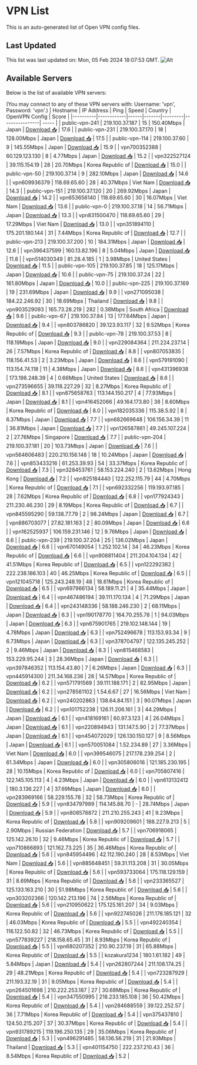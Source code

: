 # VPN List

This is an auto-generated list of Open VPN config files.

## Last Updated

This list was last updated on: Mon, 05 Feb 2024 18:07:53 GMT.
![Alt](https://repobeats.axiom.co/api/embed/186b98318ef1479477931607c1ad7d823f12451f.svg "Repobeats analytics image")

## Available Servers

Below is the list of available VPN servers:

(You may connect to any of these VPN servers with: Username: 'vpn', Password: 'vpn'.)
| Hostname | IP Address | Ping | Speed | Country | OpenVPN Config | Score |
|----------|------------|------|-------|---------|----------------| ----- |
| public-vpn-241 | 219.100.37.187 | 15 | 150.40Mbps | Japan | [Download 📥](./configs/server_0_JP.ovpn) | 17.6 |
| public-vpn-231 | 219.100.37.170 | 18 | 128.00Mbps | Japan | [Download 📥](./configs/server_1_JP.ovpn) | 17.5 |
| public-vpn-114 | 219.100.37.60 | 9 | 145.55Mbps | Japan | [Download 📥](./configs/server_2_JP.ovpn) | 15.9 |
| vpn700352388 | 60.129.123.130 | 8 | 4.77Mbps | Japan | [Download 📥](./configs/server_3_JP.ovpn) | 15.2 |
| vpn322527124 | 39.115.154.19 | 28 | 20.70Mbps | Korea Republic of | [Download 📥](./configs/server_4_KR.ovpn) | 15.0 |
| public-vpn-50 | 219.100.37.14 | 9 | 282.10Mbps | Japan | [Download 📥](./configs/server_5_JP.ovpn) | 14.6 |
| vpn609936379 | 118.69.65.60 | 28 | 40.37Mbps | Viet Nam | [Download 📥](./configs/server_6_VN.ovpn) | 14.3 |
| public-vpn-151 | 219.100.37.120 | 20 | 269.92Mbps | Japan | [Download 📥](./configs/server_7_JP.ovpn) | 14.2 |
| vpn653656140 | 118.69.65.60 | 30 | 16.07Mbps | Viet Nam | [Download 📥](./configs/server_8_VN.ovpn) | 13.6 |
| public-vpn-0 | 219.100.37.18 | 14 | 56.71Mbps | Japan | [Download 📥](./configs/server_9_JP.ovpn) | 13.3 |
| vpn831500470 | 118.69.65.60 | 29 | 17.29Mbps | Viet Nam | [Download 📥](./configs/server_10_VN.ovpn) | 13.0 |
| vpn351894110 | 175.201.180.144 | 31 | 7.44Mbps | Korea Republic of | [Download 📥](./configs/server_11_KR.ovpn) | 12.7 |
| public-vpn-213 | 219.100.37.200 | 10 | 184.31Mbps | Japan | [Download 📥](./configs/server_12_JP.ovpn) | 12.6 |
| vpn396437599 | 160.13.82.196 | 8 | 5.04Mbps | Japan | [Download 📥](./configs/server_13_JP.ovpn) | 11.8 |
| vpn514030349 | 81.28.4.185 | 1 | 3.98Mbps | United States | [Download 📥](./configs/server_14_US.ovpn) | 11.5 |
| public-vpn-105 | 219.100.37.85 | 18 | 125.17Mbps | Japan | [Download 📥](./configs/server_15_JP.ovpn) | 10.6 |
| public-vpn-75 | 219.100.37.24 | 22 | 161.80Mbps | Japan | [Download 📥](./configs/server_16_JP.ovpn) | 10.0 |
| public-vpn-225 | 219.100.37.169 | 19 | 231.69Mbps | Japan | [Download 📥](./configs/server_17_JP.ovpn) | 9.9 |
| vpn271095038 | 184.22.246.92 | 30 | 18.69Mbps | Thailand | [Download 📥](./configs/server_18_TH.ovpn) | 9.8 |
| vpn903529093 | 165.73.28.219 | 282 | 0.38Mbps | South Africa | [Download 📥](./configs/server_19_ZA.ovpn) | 9.6 |
| public-vpn-67 | 219.100.37.84 | 13 | 177.64Mbps | Japan | [Download 📥](./configs/server_20_JP.ovpn) | 9.4 |
| vpn803786820 | 39.123.93.117 | 32 | 9.52Mbps | Korea Republic of | [Download 📥](./configs/server_21_KR.ovpn) | 9.3 |
| public-vpn-78 | 219.100.37.53 | 8 | 118.19Mbps | Japan | [Download 📥](./configs/server_22_JP.ovpn) | 9.0 |
| vpn229084364 | 211.224.237.14 | 26 | 7.57Mbps | Korea Republic of | [Download 📥](./configs/server_23_KR.ovpn) | 8.8 |
| vpn807053835 | 118.156.41.53 | 2 | 3.23Mbps | Japan | [Download 📥](./configs/server_24_JP.ovpn) | 8.6 |
| vpn579191090 | 113.154.74.118 | 11 | 4.38Mbps | Japan | [Download 📥](./configs/server_25_JP.ovpn) | 8.6 |
| vpn431396938 | 173.198.248.39 | 4 | 0.66Mbps | United States | [Download 📥](./configs/server_26_US.ovpn) | 8.6 |
| vpn273596655 | 39.118.227.29 | 32 | 8.27Mbps | Korea Republic of | [Download 📥](./configs/server_27_KR.ovpn) | 8.1 |
| vpn875658763 | 113.144.150.217 | 4 | 77.93Mbps | Japan | [Download 📥](./configs/server_28_JP.ovpn) | 8.1 |
| vpn416452066 | 49.164.173.80 | 38 | 8.60Mbps | Korea Republic of | [Download 📥](./configs/server_29_KR.ovpn) | 8.0 |
| vpn182035336 | 115.38.5.92 | 8 | 6.37Mbps | Japan | [Download 📥](./configs/server_30_JP.ovpn) | 7.7 |
| vpn682669648 | 106.156.34.39 | 11 | 36.81Mbps | Japan | [Download 📥](./configs/server_31_JP.ovpn) | 7.7 |
| vpn126587861 | 49.245.107.224 | 2 | 27.76Mbps | Singapore | [Download 📥](./configs/server_32_SG.ovpn) | 7.7 |
| public-vpn-204 | 219.100.37.181 | 20 | 103.73Mbps | Japan | [Download 📥](./configs/server_33_JP.ovpn) | 7.6 |
| vpn564606483 | 220.210.156.148 | 18 | 10.24Mbps | Japan | [Download 📥](./configs/server_34_JP.ovpn) | 7.6 |
| vpn853433216 | 61.253.39.93 | 54 | 33.37Mbps | Korea Republic of | [Download 📥](./configs/server_35_KR.ovpn) | 7.3 |
| vpn328453761 | 58.153.224.240 | 2 | 13.62Mbps | Hong Kong | [Download 📥](./configs/server_36_HK.ovpn) | 7.2 |
| vpn825184440 | 122.252.115.79 | 44 | 4.70Mbps | Korea Republic of | [Download 📥](./configs/server_37_KR.ovpn) | 7.1 |
| vpn692332256 | 119.193.97.185 | 28 | 7.62Mbps | Korea Republic of | [Download 📥](./configs/server_38_KR.ovpn) | 6.8 |
| vpn177924343 | 211.230.46.230 | 29 | 8.19Mbps | Korea Republic of | [Download 📥](./configs/server_39_KR.ovpn) | 6.7 |
| vpn845595290 | 59.138.77.79 | 2 | 98.24Mbps | Japan | [Download 📥](./configs/server_40_JP.ovpn) | 6.7 |
| vpn886703077 | 27.82.181.163 | 2 | 80.09Mbps | Japan | [Download 📥](./configs/server_41_JP.ovpn) | 6.6 |
| vpn162525937 | 106.159.231.146 | 12 | 9.76Mbps | Japan | [Download 📥](./configs/server_42_JP.ovpn) | 6.6 |
| public-vpn-239 | 219.100.37.204 | 25 | 136.02Mbps | Japan | [Download 📥](./configs/server_43_JP.ovpn) | 6.6 |
| vpn670149054 | 1.252.102.14 | 34 | 46.23Mbps | Korea Republic of | [Download 📥](./configs/server_44_KR.ovpn) | 6.6 |
| vpn908811404 | 211.204.104.134 | 42 | 41.51Mbps | Korea Republic of | [Download 📥](./configs/server_45_KR.ovpn) | 6.5 |
| vpn122292382 | 222.238.186.103 | 40 | 46.25Mbps | Korea Republic of | [Download 📥](./configs/server_46_KR.ovpn) | 6.5 |
| vpn121045718 | 125.243.248.19 | 48 | 18.61Mbps | Korea Republic of | [Download 📥](./configs/server_47_KR.ovpn) | 6.5 |
| vpn697966134 | 58.189.11.21 | 4 | 35.44Mbps | Japan | [Download 📥](./configs/server_48_JP.ovpn) | 6.4 |
| vpn467486194 | 39.111.170.134 | 4 | 71.29Mbps | Japan | [Download 📥](./configs/server_49_JP.ovpn) | 6.4 |
| vpn243148336 | 58.188.246.230 | 2 | 68.11Mbps | Japan | [Download 📥](./configs/server_50_JP.ovpn) | 6.3 |
| vpn190178770 | 164.70.255.78 | 1 | 94.03Mbps | Japan | [Download 📥](./configs/server_51_JP.ovpn) | 6.3 |
| vpn675901765 | 219.102.148.144 | 19 | 4.78Mbps | Japan | [Download 📥](./configs/server_52_JP.ovpn) | 6.3 |
| vpn752496678 | 113.153.93.34 | 9 | 6.73Mbps | Japan | [Download 📥](./configs/server_53_JP.ovpn) | 6.3 |
| vpn378704797 | 122.135.245.252 | 2 | 9.46Mbps | Japan | [Download 📥](./configs/server_54_JP.ovpn) | 6.3 |
| vpn815468583 | 153.229.95.244 | 3 | 28.36Mbps | Japan | [Download 📥](./configs/server_55_JP.ovpn) | 6.3 |
| vpn397846352 | 113.154.43.80 | 7 | 6.26Mbps | Japan | [Download 📥](./configs/server_56_JP.ovpn) | 6.3 |
| vpn445914300 | 211.34.168.236 | 28 | 14.57Mbps | Korea Republic of | [Download 📥](./configs/server_57_KR.ovpn) | 6.2 |
| vpn571791569 | 39.111.188.171 | 2 | 82.95Mbps | Japan | [Download 📥](./configs/server_58_JP.ovpn) | 6.2 |
| vpn278561102 | 1.54.6.67 | 27 | 16.56Mbps | Viet Nam | [Download 📥](./configs/server_59_VN.ovpn) | 6.2 |
| vpn240202863 | 138.64.84.151 | 3 | 90.07Mbps | Japan | [Download 📥](./configs/server_60_JP.ovpn) | 6.2 |
| vpn101752238 | 126.11.206.161 | 3 | 44.29Mbps | Japan | [Download 📥](./configs/server_61_JP.ovpn) | 6.1 |
| vpn418169161 | 60.97.3.123 | 4 | 26.04Mbps | Japan | [Download 📥](./configs/server_62_JP.ovpn) | 6.1 |
| vpn220894943 | 131.147.5.90 | 2 | 77.37Mbps | Japan | [Download 📥](./configs/server_63_JP.ovpn) | 6.1 |
| vpn454072029 | 126.130.150.127 | 9 | 8.56Mbps | Japan | [Download 📥](./configs/server_64_JP.ovpn) | 6.1 |
| vpn570051084 | 1.52.234.89 | 27 | 3.36Mbps | Viet Nam | [Download 📥](./configs/server_65_VN.ovpn) | 6.0 |
| vpn399546075 | 217.178.239.254 | 2 | 61.34Mbps | Japan | [Download 📥](./configs/server_66_JP.ovpn) | 6.0 |
| vpn305806016 | 121.185.230.195 | 28 | 10.15Mbps | Korea Republic of | [Download 📥](./configs/server_67_KR.ovpn) | 6.0 |
| vpn705807416 | 122.145.105.113 | 4 | 4.23Mbps | Japan | [Download 📥](./configs/server_68_JP.ovpn) | 6.0 |
| vpn613132412 | 180.3.136.227 | 4 | 37.69Mbps | Japan | [Download 📥](./configs/server_69_JP.ovpn) | 6.0 |
| vpn283969166 | 58.229.155.78 | 32 | 58.73Mbps | Korea Republic of | [Download 📥](./configs/server_70_KR.ovpn) | 5.9 |
| vpn834797989 | 114.145.88.70 | - | 28.74Mbps | Japan | [Download 📥](./configs/server_71_JP.ovpn) | 5.9 |
| vpn808578872 | 211.210.255.243 | 41 | 9.23Mbps | Korea Republic of | [Download 📥](./configs/server_72_KR.ovpn) | 5.8 |
| vpn909209601 | 188.227.9.213 | 5 | 2.90Mbps | Russian Federation | [Download 📥](./configs/server_73_RU.ovpn) | 5.7 |
| vpn706918065 | 125.142.26.10 | 32 | 9.46Mbps | Korea Republic of | [Download 📥](./configs/server_74_KR.ovpn) | 5.7 |
| vpn710866893 | 121.162.73.225 | 35 | 36.46Mbps | Korea Republic of | [Download 📥](./configs/server_75_KR.ovpn) | 5.6 |
| vpn845954496 | 42.112.190.240 | 28 | 8.53Mbps | Viet Nam | [Download 📥](./configs/server_76_VN.ovpn) | 5.6 |
| vpn885648451 | 59.31.113.208 | 31 | 30.05Mbps | Korea Republic of | [Download 📥](./configs/server_77_KR.ovpn) | 5.6 |
| vpn593733064 | 175.118.129.159 | 31 | 8.69Mbps | Korea Republic of | [Download 📥](./configs/server_78_KR.ovpn) | 5.6 |
| vpn233365527 | 125.133.163.210 | 30 | 51.98Mbps | Korea Republic of | [Download 📥](./configs/server_79_KR.ovpn) | 5.6 |
| vpn303202366 | 120.142.213.196 | 74 | 2.56Mbps | Korea Republic of | [Download 📥](./configs/server_80_KR.ovpn) | 5.6 |
| vpn210950622 | 175.125.161.207 | 34 | 9.03Mbps | Korea Republic of | [Download 📥](./configs/server_81_KR.ovpn) | 5.6 |
| vpn922745026 | 211.176.185.121 | 32 | 46.03Mbps | Korea Republic of | [Download 📥](./configs/server_82_KR.ovpn) | 5.5 |
| vpn492240354 | 116.122.50.82 | 32 | 46.73Mbps | Korea Republic of | [Download 📥](./configs/server_83_KR.ovpn) | 5.5 |
| vpn577839227 | 218.158.65.45 | 31 | 8.93Mbps | Korea Republic of | [Download 📥](./configs/server_84_KR.ovpn) | 5.5 |
| vpn680207352 | 210.90.237.19 | 31 | 65.88Mbps | Korea Republic of | [Download 📥](./configs/server_85_KR.ovpn) | 5.5 |
| kozakura1234 | 180.1.61.182 | 49 | 5.84Mbps | Japan | [Download 📥](./configs/server_86_JP.ovpn) | 5.4 |
| vpn262807244 | 211.108.174.25 | 29 | 48.21Mbps | Korea Republic of | [Download 📥](./configs/server_87_KR.ovpn) | 5.4 |
| vpn723287929 | 211.193.32.19 | 31 | 9.05Mbps | Korea Republic of | [Download 📥](./configs/server_88_KR.ovpn) | 5.4 |
| vpn264501698 | 210.222.253.187 | 27 | 30.68Mbps | Korea Republic of | [Download 📥](./configs/server_89_KR.ovpn) | 5.4 |
| vpn347550995 | 218.233.185.108 | 36 | 50.42Mbps | Korea Republic of | [Download 📥](./configs/server_90_KR.ovpn) | 5.4 |
| vpn284688559 | 39.122.252.57 | 36 | 7.71Mbps | Korea Republic of | [Download 📥](./configs/server_91_KR.ovpn) | 5.4 |
| vpn375437810 | 124.50.215.207 | 37 | 30.37Mbps | Korea Republic of | [Download 📥](./configs/server_92_KR.ovpn) | 5.4 |
| vpn931789215 | 119.196.250.135 | 29 | 35.06Mbps | Korea Republic of | [Download 📥](./configs/server_93_KR.ovpn) | 5.3 |
| vpn496291485 | 58.136.56.219 | 31 | 21.93Mbps | Thailand | [Download 📥](./configs/server_94_TH.ovpn) | 5.3 |
| vpn401154750 | 222.237.210.43 | 36 | 8.54Mbps | Korea Republic of | [Download 📥](./configs/server_95_KR.ovpn) | 5.2 |
